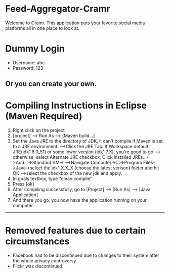 # Feed-Aggregator-Cramr
Welcome to Cramr. This application puts your favorite social media platforms all in one place to look at.

# Dummy Login
- Username: abc
- Password: 123

Or you can create your own.
-----------------------------------------------------
# Compiling Instructions in Eclipse (Maven Required)
1. Right click on the project
2. [project] --> Run As --> [Maven build...]
3. Set the Java JRE to the directory of JDK, it can't compile if Maven is set to a JRE environment.
      -->Click the JRE Tab. If Workspace default JRE(jdk1.8.0_51) or some lower version (jdk1.7.X), you're good to go
          --> otherwise, select Alternate JRE checkbox; Click installed JREs...->Add...->Standard VM->
              -->Navigate Computer->C:->Program Files->Java->select the jdk1.X.X_X (choose the latest verison) folder and hit OK
                -->select the checkbox of the new jdk and apply.
4. In goals textbox, type "clean compile"
5. Press [ok]
6. After compiling successfully, go to [Project] --> [Run As] --> [Java Application]
7. And there you go, you now have the application running on your computer.
--------------------------------------------------------
# Removed features due to certain circumstances
- Facebook had to be discontinued due to changes to their system after the whole privacy controversy
- Flickr was discontinued
